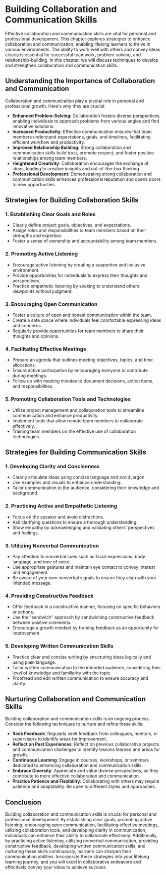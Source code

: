 Building Collaboration and Communication Skills
========================================================

Effective collaboration and communication skills are vital for personal and professional development. This chapter explores strategies to enhance collaboration and communication, enabling lifelong learners to thrive in various environments. The ability to work well with others and convey ideas clearly is essential for successful teamwork, problem-solving, and relationship-building. In this chapter, we will discuss techniques to develop and strengthen collaboration and communication skills.

Understanding the Importance of Collaboration and Communication
---------------------------------------------------------------

Collaboration and communication play a pivotal role in personal and professional growth. Here's why they are crucial:

* **Enhanced Problem-Solving**: Collaboration fosters diverse perspectives, enabling individuals to approach problems from various angles and find innovative solutions.
* **Increased Productivity**: Effective communication ensures that team members understand expectations, goals, and timelines, facilitating efficient workflow and productivity.
* **Improved Relationship Building**: Strong collaboration and communication skills build trust, promote respect, and foster positive relationships among team members.
* **Heightened Creativity**: Collaboration encourages the exchange of ideas, leading to creative insights and out-of-the-box thinking.
* **Professional Development**: Demonstrating strong collaboration and communication skills enhances professional reputation and opens doors to new opportunities.

Strategies for Building Collaboration Skills
--------------------------------------------

### 1. **Establishing Clear Goals and Roles**

* Clearly define project goals, objectives, and expectations.
* Assign roles and responsibilities to team members based on their strengths and expertise.
* Foster a sense of ownership and accountability among team members.

### 2. **Promoting Active Listening**

* Encourage active listening by creating a supportive and inclusive environment.
* Provide opportunities for individuals to express their thoughts and perspectives.
* Practice empathetic listening by seeking to understand others' viewpoints without judgment.

### 3. **Encouraging Open Communication**

* Foster a culture of open and honest communication within the team.
* Create a safe space where individuals feel comfortable expressing ideas and concerns.
* Regularly provide opportunities for team members to share their thoughts and opinions.

### 4. **Facilitating Effective Meetings**

* Prepare an agenda that outlines meeting objectives, topics, and time allocations.
* Ensure active participation by encouraging everyone to contribute during meetings.
* Follow up with meeting minutes to document decisions, action items, and responsibilities.

### 5. **Promoting Collaboration Tools and Technologies**

* Utilize project management and collaboration tools to streamline communication and enhance productivity.
* Implement tools that allow remote team members to collaborate effectively.
* Training team members on the effective use of collaboration technologies.

Strategies for Building Communication Skills
--------------------------------------------

### 1. **Developing Clarity and Conciseness**

* Clearly articulate ideas using concise language and avoid jargon.
* Use examples and visuals to enhance understanding.
* Tailor communication to the audience, considering their knowledge and background.

### 2. **Practicing Active and Empathetic Listening**

* Focus on the speaker and avoid distractions.
* Ask clarifying questions to ensure a thorough understanding.
* Show empathy by acknowledging and validating others' perspectives and feelings.

### 3. **Utilizing Nonverbal Communication**

* Pay attention to nonverbal cues such as facial expressions, body language, and tone of voice.
* Use appropriate gestures and maintain eye contact to convey interest and engagement.
* Be aware of your own nonverbal signals to ensure they align with your intended message.

### 4. **Providing Constructive Feedback**

* Offer feedback in a constructive manner, focusing on specific behaviors or actions.
* Use the "sandwich" approach by sandwiching constructive feedback between positive comments.
* Encourage a growth mindset by framing feedback as an opportunity for improvement.

### 5. **Developing Written Communication Skills**

* Practice clear and concise writing by structuring ideas logically and using plain language.
* Tailor written communication to the intended audience, considering their level of knowledge and familiarity with the topic.
* Proofread and edit written communication to ensure accuracy and clarity.

Nurturing Collaboration and Communication Skills
------------------------------------------------

Building collaboration and communication skills is an ongoing process. Consider the following techniques to nurture and refine these skills:

* **Seek Feedback**: Regularly seek feedback from colleagues, mentors, or supervisors to identify areas for improvement.
* **Reflect on Past Experiences**: Reflect on previous collaborative projects and communication challenges to identify lessons learned and areas for growth.
* **Continuous Learning**: Engage in courses, workshops, or seminars dedicated to enhancing collaboration and communication skills.
* **Embrace Diversity**: Appreciate and value diverse perspectives, as they contribute to more effective collaboration and communication.
* **Practice Patience and Flexibility**: Collaborating with others may require patience and adaptability. Be open to different styles and approaches.

Conclusion
----------

Building collaboration and communication skills is crucial for personal and professional development. By establishing clear goals, promoting active listening, encouraging open communication, facilitating effective meetings, utilizing collaboration tools, and developing clarity in communication, individuals can enhance their ability to collaborate effectively. Additionally, by practicing active listening, utilizing nonverbal communication, providing constructive feedback, developing written communication skills, and nurturing these skills continuously, learners can sharpen their communication abilities. Incorporate these strategies into your lifelong learning journey, and you will excel in collaborative endeavors and effectively convey your ideas to achieve success.
